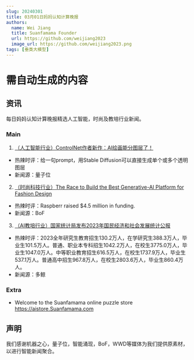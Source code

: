 ```yaml
---
slug: 20240301
title: 03月01日妈妈认知计算晚报
authors:
  name: Wei Jiang
  title: Suanfamama Founder
  url: https://github.com/weijiang2023
  image_url: https://github.com/weijiang2023.png
tags: [垂类大模型]
---
```


# 需自动生成的内容
## 资讯
每日妈妈认知计算晚报精选人工智能，时尚及教培行业新闻。

### Main

1. [（人工智能行业）ControlNet作者新作：AI绘画能分图层了！](https://mp.weixin.qq.com/s/-jt5qufKSibPCz0A6DHbPg)
* 热辣时评：给一句prompt，用Stable Diffusion可以直接生成单个或多个透明图层
* 新闻源：量子位

2. [（时尚科技行业）The Race to Build the Best Generative-AI Platform for Fashion Design](https://www.businessoffashion.com/articles/technology/the-race-to-build-the-best-generative-ai-platform-for-fashion-design/)
* 热辣时评：Raspberr raised $4.5 million in funding.
* 新闻源：BoF

3. [（AI教培行业）国家统计局发布2023年国民经济和社会发展统计公报](https://mp.weixin.qq.com/s/BMC240HVdDNCTnTmHc3Hgg)
* 热辣时评：2023全年研究生教育招生130.2万人，在学研究生388.3万人，毕业生101.5万人。普通、职业本专科招生1042.2万人，在校生3775.0万人，毕业生1047.0万人。中等职业教育招生616.5万人，在校生1737.9万人，毕业生537.1万人。普通高中招生967.8万人，在校生2803.6万人，毕业生860.4万人。
* 新闻源：多鲸

### Extra
* Welcome to the Suanfamama online puzzle store https://aistore.Suanfamama.com

## 声明

我们感谢机器之心，量子位，智能涌现，BoF，WWD等媒体为我们提供原素材，以进行智能新闻聚合。